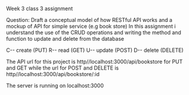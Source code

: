 Week 3 class 3 assignment

Question:
Draft a conceptual model of how RESTful API works and a mockup of API for simple service (e.g book store)
In this assignment i understand the use of the CRUD operations and writing the method and function to update and delete from the database

C-- create (PUT)
R-- read (GET)
U-- update (POST)
D-- delete (DELETE)

The API url for this project is http//localhost:3000/api/bookstore for PUT and GET while the url for POST and DELETE is http//localhost:3000/api/bookstore/:id

The server is running on localhost:3000
